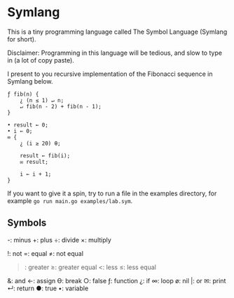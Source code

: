 # Symlang
This is a tiny programming language called The Symbol Language (Symlang for short).

Disclaimer: Programming in this language will be tedious, and slow to type in (a lot of copy paste).

I present to you recursive implementation of the Fibonacci sequence in Symlang below.
```
ƒ fib(n) {
    ¿ (n ≤ 1) ↵ n;
    ↵ fib(n - 2) + fib(n - 1);
}

• result ← 0;
• i ← 0;
∞ {
    ¿ (i ≥ 20) Ɵ;

    result ← fib(i);
    ✉ result;

    i ← i + 1;
}
```


If you want to give it a spin, try to run a file in the examples directory, for example
`go run main.go examples/lab.sym`.

## Symbols
-: minus
+: plus
÷: divide
×: multiply

!: not
=: equal
≠: not equal
>: greater
≥: greater equal
<: less
≤: less equal

&: and
←: assign
Ɵ: break
○: false
ƒ: function
¿: if
∞: loop
ø: nil
|: or
✉: print
↵: return
●: true
•: variable
